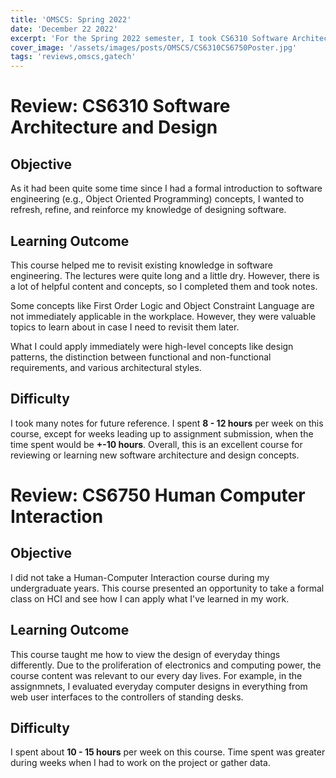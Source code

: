 ```yaml
---
title: 'OMSCS: Spring 2022'
date: 'December 22 2022'
excerpt: 'For the Spring 2022 semester, I took CS6310 Software Architecture and Design and CS6750 Human Computer Interaction. Here is my review for these courses.'
cover_image: '/assets/images/posts/OMSCS/CS6310CS6750Poster.jpg'
tags: 'reviews,omscs,gatech'
---
```

# Review: CS6310 Software Architecture and Design
## Objective
As it had been quite some time since I had a formal introduction to software engineering (e.g., Object Oriented Programming) concepts, I wanted to refresh, refine, and reinforce my knowledge of designing software.
## Learning Outcome
This course helped me to revisit existing knowledge in software engineering. The lectures were quite long and a little dry. However, there is a lot of helpful content and concepts, so I completed them and took notes.

Some concepts like First Order Logic and Object Constraint Language are not immediately applicable in the workplace. However, they were valuable topics to learn about in case I need to revisit them later. 

What I could apply immediately were high-level concepts like design patterns, the distinction between functional and non-functional requirements, and various architectural styles. 
## Difficulty
I took many notes for future reference. I spent **8 - 12 hours** per week on this course, except for weeks leading up to assignment submission, when the time spent would be **+-10 hours**. Overall, this is an excellent course for reviewing or learning new software architecture and design concepts.

# Review: CS6750 Human Computer Interaction
## Objective
I did not take a Human-Computer Interaction course during my undergraduate years. This course presented an opportunity to take a formal class on HCI and see how I can apply what I've learned in my work. 
## Learning Outcome
This course taught me how to view the design of everyday things differently. Due to the proliferation of electronics and computing power, the course content was relevant to our every day lives. For example, in the assignmnets, I evaluated everyday computer designs in everything from web user interfaces to the controllers of standing desks. 

## Difficulty
I spent about **10 - 15 hours** per week on this course. Time spent was greater during weeks when I had to work on the project or gather data.